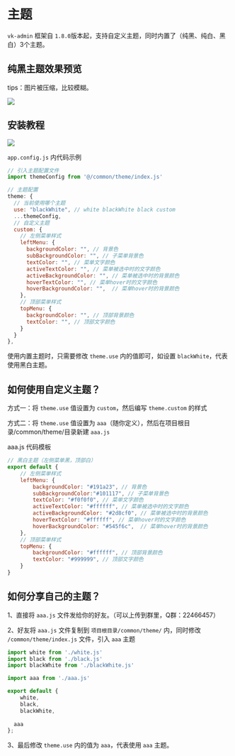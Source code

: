 # 主题

`vk-admin` 框架自 `1.8.0`版本起，支持自定义主题，同时内置了（纯黑、纯白、黑白）3个主题。

## 纯黑主题效果预览

tips：图片被压缩，比较模糊。

<img class="preview"  src="https://vkceyugu.cdn.bspapp.com/VKCEYUGU-cf0c5e69-620c-4f3c-84ab-f4619262939f/ad18e7d6-ae0e-4424-bf3d-6e3dad1036a1.png"/>

## 安装教程

![](https://vkceyugu.cdn.bspapp.com/VKCEYUGU-cf0c5e69-620c-4f3c-84ab-f4619262939f/2f06133d-a2c6-4bf2-83b4-5806e129809e.png)

`app.config.js` 内代码示例

```js
// 引入主题配置文件
import themeConfig from '@/common/theme/index.js'
```


```js
// 主题配置
theme: {
  // 当前使用哪个主题
  use: "blackWhite", // white blackWhite black custom
  ...themeConfig,
  // 自定义主题
  custom: {
    // 左侧菜单样式
    leftMenu: {
      backgroundColor: "", // 背景色
      subBackgroundColor: "", // 子菜单背景色
      textColor: "", // 菜单文字颜色
      activeTextColor: "", // 菜单被选中时的文字颜色
      activeBackgroundColor: "", // 菜单被选中时的背景颜色
      hoverTextColor: "", // 菜单hover时的文字颜色
      hoverBackgroundColor: "",  // 菜单hover时的背景颜色
    },
    // 顶部菜单样式
    topMenu: {
      backgroundColor: "", // 顶部背景颜色
      textColor: "", // 顶部文字颜色
    }
  }
},
```

使用内置主题时，只需要修改 `theme.use` 内的值即可，如设置 `blackWhite`，代表使用黑白主题。

## 如何使用自定义主题？

方式一：将 `theme.use` 值设置为 `custom`，然后编写 `theme.custom` 的样式

方式二：将 `theme.use` 值设置为 `aaa`（随你定义），然后在项目根目录/common/theme/目录新建 `aaa.js`

aaa.js 代码模板

```js
// 黑白主题（左侧菜单黑，顶部白）
export default {
	// 左侧菜单样式
	leftMenu: {
		backgroundColor: "#191a23", // 背景色
		subBackgroundColor:"#101117", // 子菜单背景色
		textColor: "#f0f0f0", // 菜单文字颜色
		activeTextColor: "#ffffff", // 菜单被选中时的文字颜色
		activeBackgroundColor: "#2d8cf0", // 菜单被选中时的背景颜色
		hoverTextColor: "#ffffff", // 菜单hover时的文字颜色
		hoverBackgroundColor: "#545f6c",  // 菜单hover时的背景颜色
	},
	// 顶部菜单样式
	topMenu: {
		backgroundColor: "#ffffff", // 顶部背景颜色
		textColor: "#999999", // 顶部文字颜色
	}
}
```

## 如何分享自己的主题？

1、直接将 `aaa.js` 文件发给你的好友。（可以上传到群里，Q群：22466457）

2、好友将 `aaa.js` 文件复制到 `项目根目录/common/theme/` 内，同时修改 `/common/theme/index.js` 文件，引入 `aaa` 主题

```js
import white from './white.js'
import black from './black.js'
import blackWhite from './blackWhite.js'

import aaa from './aaa.js'

export default {
	white,
	black,
	blackWhite,
  
  aaa
};


```

3、最后修改 `theme.use` 内的值为 `aaa`，代表使用 `aaa` 主题。